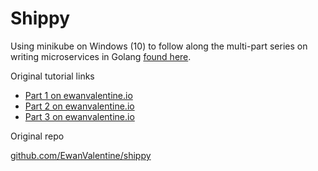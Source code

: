 # Shippy

Using minikube on Windows (10) to follow along the multi-part series on writing microservices in Golang [found here](https://ewanvalentine.io/).


Original tutorial links

+ [Part 1 on ewanvalentine.io](https://ewanvalentine.io/microservices-in-golang-part-1/)
+ [Part 2 on ewanvalentine.io](https://ewanvalentine.io/microservices-in-golang-part-2/)
+ [Part 3 on ewanvalentine.io](https://ewanvalentine.io/microservices-in-golang-part-3/)

Original repo

[github.com/EwanValentine/shippy](https://github.com/EwanValentine/shippy/)

